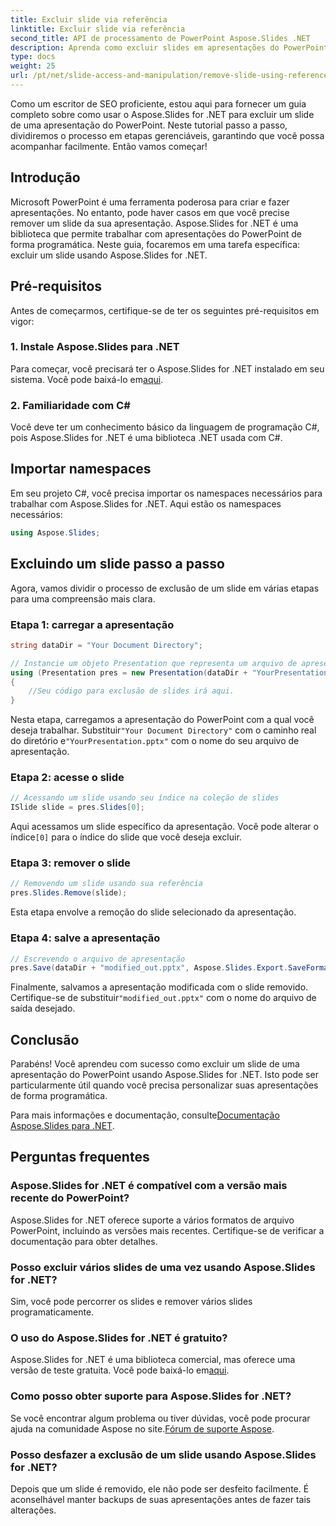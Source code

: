 ```yaml
---
title: Excluir slide via referência
linktitle: Excluir slide via referência
second_title: API de processamento de PowerPoint Aspose.Slides .NET
description: Aprenda como excluir slides em apresentações do PowerPoint com Aspose.Slides for .NET, uma biblioteca poderosa para desenvolvedores .NET.
type: docs
weight: 25
url: /pt/net/slide-access-and-manipulation/remove-slide-using-reference/
---
```


Como um escritor de SEO proficiente, estou aqui para fornecer um guia completo sobre como usar o Aspose.Slides for .NET para excluir um slide de uma apresentação do PowerPoint. Neste tutorial passo a passo, dividiremos o processo em etapas gerenciáveis, garantindo que você possa acompanhar facilmente. Então vamos começar!

## Introdução

Microsoft PowerPoint é uma ferramenta poderosa para criar e fazer apresentações. No entanto, pode haver casos em que você precise remover um slide da sua apresentação. Aspose.Slides for .NET é uma biblioteca que permite trabalhar com apresentações do PowerPoint de forma programática. Neste guia, focaremos em uma tarefa específica: excluir um slide usando Aspose.Slides for .NET.

## Pré-requisitos

Antes de começarmos, certifique-se de ter os seguintes pré-requisitos em vigor:

### 1. Instale Aspose.Slides para .NET

 Para começar, você precisará ter o Aspose.Slides for .NET instalado em seu sistema. Você pode baixá-lo em[aqui](https://releases.aspose.com/slides/net/).

### 2. Familiaridade com C#

Você deve ter um conhecimento básico da linguagem de programação C#, pois Aspose.Slides for .NET é uma biblioteca .NET usada com C#.

## Importar namespaces

Em seu projeto C#, você precisa importar os namespaces necessários para trabalhar com Aspose.Slides for .NET. Aqui estão os namespaces necessários:

```csharp
using Aspose.Slides;
```

## Excluindo um slide passo a passo

Agora, vamos dividir o processo de exclusão de um slide em várias etapas para uma compreensão mais clara.

### Etapa 1: carregar a apresentação

```csharp
string dataDir = "Your Document Directory";

// Instancie um objeto Presentation que representa um arquivo de apresentação
using (Presentation pres = new Presentation(dataDir + "YourPresentation.pptx"))
{
    //Seu código para exclusão de slides irá aqui.
}
```

 Nesta etapa, carregamos a apresentação do PowerPoint com a qual você deseja trabalhar. Substituir`"Your Document Directory"` com o caminho real do diretório e`"YourPresentation.pptx"` com o nome do seu arquivo de apresentação.

### Etapa 2: acesse o slide

```csharp
// Acessando um slide usando seu índice na coleção de slides
ISlide slide = pres.Slides[0];
```

 Aqui acessamos um slide específico da apresentação. Você pode alterar o índice`[0]` para o índice do slide que você deseja excluir.

### Etapa 3: remover o slide

```csharp
// Removendo um slide usando sua referência
pres.Slides.Remove(slide);
```

Esta etapa envolve a remoção do slide selecionado da apresentação.

### Etapa 4: salve a apresentação

```csharp
// Escrevendo o arquivo de apresentação
pres.Save(dataDir + "modified_out.pptx", Aspose.Slides.Export.SaveFormat.Pptx);
```

 Finalmente, salvamos a apresentação modificada com o slide removido. Certifique-se de substituir`"modified_out.pptx"` com o nome do arquivo de saída desejado.

## Conclusão

Parabéns! Você aprendeu com sucesso como excluir um slide de uma apresentação do PowerPoint usando Aspose.Slides for .NET. Isto pode ser particularmente útil quando você precisa personalizar suas apresentações de forma programática.

 Para mais informações e documentação, consulte[Documentação Aspose.Slides para .NET](https://reference.aspose.com/slides/net/).

## Perguntas frequentes

### Aspose.Slides for .NET é compatível com a versão mais recente do PowerPoint?
Aspose.Slides for .NET oferece suporte a vários formatos de arquivo PowerPoint, incluindo as versões mais recentes. Certifique-se de verificar a documentação para obter detalhes.

### Posso excluir vários slides de uma vez usando Aspose.Slides for .NET?
Sim, você pode percorrer os slides e remover vários slides programaticamente.

### O uso do Aspose.Slides for .NET é gratuito?
 Aspose.Slides for .NET é uma biblioteca comercial, mas oferece uma versão de teste gratuita. Você pode baixá-lo em[aqui](https://releases.aspose.com/).

### Como posso obter suporte para Aspose.Slides for .NET?
 Se você encontrar algum problema ou tiver dúvidas, você pode procurar ajuda na comunidade Aspose no site.[Fórum de suporte Aspose](https://forum.aspose.com/).

### Posso desfazer a exclusão de um slide usando Aspose.Slides for .NET?
Depois que um slide é removido, ele não pode ser desfeito facilmente. É aconselhável manter backups de suas apresentações antes de fazer tais alterações.